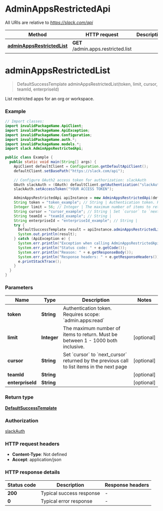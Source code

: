 # AdminAppsRestrictedApi

All URIs are relative to *https://slack.com/api*

| Method | HTTP request | Description |
|------------- | ------------- | -------------|
| [**adminAppsRestrictedList**](AdminAppsRestrictedApi.md#adminAppsRestrictedList) | **GET** /admin.apps.restricted.list |  |


<a name="adminAppsRestrictedList"></a>
# **adminAppsRestrictedList**
> DefaultSuccessTemplate adminAppsRestrictedList(token, limit, cursor, teamId, enterpriseId)



List restricted apps for an org or workspace.

### Example
```java
// Import classes:
import invalidPackageName.ApiClient;
import invalidPackageName.ApiException;
import invalidPackageName.Configuration;
import invalidPackageName.auth.*;
import invalidPackageName.models.*;
import slack.AdminAppsRestrictedApi;

public class Example {
  public static void main(String[] args) {
    ApiClient defaultClient = Configuration.getDefaultApiClient();
    defaultClient.setBasePath("https://slack.com/api");
    
    // Configure OAuth2 access token for authorization: slackAuth
    OAuth slackAuth = (OAuth) defaultClient.getAuthentication("slackAuth");
    slackAuth.setAccessToken("YOUR ACCESS TOKEN");

    AdminAppsRestrictedApi apiInstance = new AdminAppsRestrictedApi(defaultClient);
    String token = "token_example"; // String | Authentication token. Requires scope: `admin.apps:read`
    Integer limit = 56; // Integer | The maximum number of items to return. Must be between 1 - 1000 both inclusive.
    String cursor = "cursor_example"; // String | Set `cursor` to `next_cursor` returned by the previous call to list items in the next page
    String teamId = "teamId_example"; // String | 
    String enterpriseId = "enterpriseId_example"; // String | 
    try {
      DefaultSuccessTemplate result = apiInstance.adminAppsRestrictedList(token, limit, cursor, teamId, enterpriseId);
      System.out.println(result);
    } catch (ApiException e) {
      System.err.println("Exception when calling AdminAppsRestrictedApi#adminAppsRestrictedList");
      System.err.println("Status code: " + e.getCode());
      System.err.println("Reason: " + e.getResponseBody());
      System.err.println("Response headers: " + e.getResponseHeaders());
      e.printStackTrace();
    }
  }
}
```

### Parameters

| Name | Type | Description  | Notes |
|------------- | ------------- | ------------- | -------------|
| **token** | **String**| Authentication token. Requires scope: &#x60;admin.apps:read&#x60; | |
| **limit** | **Integer**| The maximum number of items to return. Must be between 1 - 1000 both inclusive. | [optional] |
| **cursor** | **String**| Set &#x60;cursor&#x60; to &#x60;next_cursor&#x60; returned by the previous call to list items in the next page | [optional] |
| **teamId** | **String**|  | [optional] |
| **enterpriseId** | **String**|  | [optional] |

### Return type

[**DefaultSuccessTemplate**](DefaultSuccessTemplate.md)

### Authorization

[slackAuth](../README.md#slackAuth)

### HTTP request headers

 - **Content-Type**: Not defined
 - **Accept**: application/json

### HTTP response details
| Status code | Description | Response headers |
|-------------|-------------|------------------|
| **200** | Typical success response |  -  |
| **0** | Typical error response |  -  |

